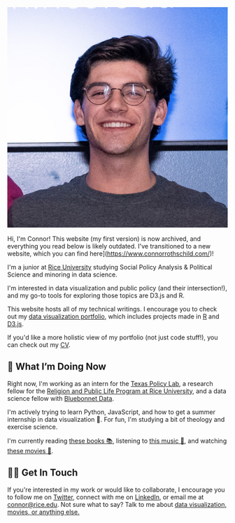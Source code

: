 ---
---

<img id="portrait" src="me/me.jpg" alt="Headshot of Connor Rothschild">

Hi, I'm Connor! This website (my first version) is now archived, and everything you read below is likely outdated. I've transitioned to a new website, which you can find here](https://www.connorrothschild.com/)! 

I'm a junior at [Rice University](https://www.rice.edu) studying Social Policy Analysis & Political Science and minoring in data science. 

I'm interested in data visualization and public policy (and their intersection!), and my go-to tools for exploring those topics are D3.js and R.

This website hosts all of my technical writings. I encourage you to check out my [data visualization portfolio](https://connorrothschild.github.io/visualizations), which includes projects made in [R](https://connorrothschild.github.io/r) and [D3.js](https://connorrothschild.github.io/d3js).

If you'd like a more holistic view of my portfolio (not just code stuff!), you can check out my [CV](https://connorrothschild.github.io/markdown-cv/).

## 📍 What I’m Doing Now

Right now, I'm working as an intern for the [Texas Policy Lab](https://www.texaspolicylab.org/profile/connor-rothschild/), a research fellow for the [Religion and Public Life Program at Rice University](https://rplp.rice.edu/staff-and-fellows), and a data science fellow with [Bluebonnet Data](https://www.bluebonnetdata.com).

I'm actively trying to learn Python, JavaScript, and how to get a summer internship in data visualization 🙂. For fun, I'm studying a bit of theology and exercise science.

I'm currently reading [these books 📚](https://www.goodreads.com/review/list/91140862?shelf=currently-reading), listening to [this music 🎵](https://open.spotify.com/user/12127359561), and watching [these movies 🍿](https://letterboxd.com/connorroth/).

## 👋🏻 Get In Touch

If you're interested in my work or would like to collaborate, I encourage you to follow me on [Twitter](https://twitter.com/CL_Rothschild), connect with me on [LinkedIn](https://www.linkedin.com/in/connor-rothschild/), or email me at [connor@rice.edu](mailto:connor@rice.edu). Not sure what to say? Talk to me about <a href="https://twitter.com/messages/compose?recipient_id=723047418&text=Hi Connor! I'd like to talk about data visualization. Are pie charts really as bad as everyone says they are?" class="twitter-dm-button" data-screen-name="@CL_Rothschild">data visualization</a>, <a href="https://twitter.com/messages/compose?recipient_id=723047418&text=Hi Connor! Why is Eternal Sunshine of the Spotless Mind your favorite movie of all time?" class="twitter-dm-button" data-screen-name="@CL_Rothschild"> movies, </a> <a href="https://twitter.com/messages/compose?recipient_id=723047418&text=Hi Connor! I was taken here by a link on your website. What's up?" class="twitter-dm-button" data-screen-name="@CL_Rothschild"> or anything else.</a>
